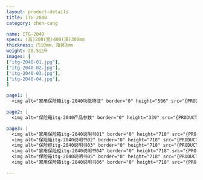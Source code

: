 ```yaml
---
layout: product-details
title: ITG-2040
category: zhen-cang

name: ITG-2040
specs: (高)200(宽)400(深)300mm
thickness: 门10mm，箱体3mm
weight: 20.5公斤
images: [
["itg-2040-01.jpg"],
["itg-2040-02.jpg"],
["itg-2040-03.jpg"],
["itg-2040-04.jpg"],
]

page1: |
  <img alt="家用保险箱itg-2040功能特征" border="0" height="506" src="{PRODUCT_IMAGES}products/itg-2040-gn.jpg" width="538" />

page2: |
  <img alt="保险箱itg-2040产品参数" border="0" height="339" src="{PRODUCT_IMAGES}products/itg-2040-cpcs.jpg" width="538" />

page3: |
  <img alt="家用保险箱itg-2040说明书01" border="0" height="718" src="{PRODUCT_IMAGES}products/itg-sm01.jpg" width="538" /><br />
  <img alt="保险箱itg-2040说明书02" border="0" height="718" src="{PRODUCT_IMAGES}products/itg-sm02.jpg" width="538" /><br />
  <img alt="保险柜itg-2040说明书03" border="0" height="718" src="{PRODUCT_IMAGES}products/itg-sm03.jpg" width="538" /><br />
  <img alt="家用保险柜itg-2040说明书04" border="0" height="718" src="{PRODUCT_IMAGES}products/itg-sm04.jpg" width="538" /><br />
  <img alt="保险箱itg-2040说明书05" border="0" height="718" src="{PRODUCT_IMAGES}products/itg-sm05.jpg" width="538" /><br />
  <img alt="家用保险箱itg-2040说明书06" border="0" height="718" src="{PRODUCT_IMAGES}products/itg-sm06.jpg" width="538" />

---
```

